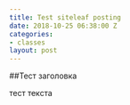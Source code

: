 ```yaml
---
title: Test siteleaf posting
date: 2018-10-25 06:38:00 Z
categories:
- classes
layout: post
---
```


\##Тест заголовка

тест текста